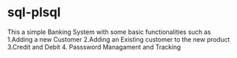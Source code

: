 # sql-plsql
This a simple Banking System with some basic functionalities such as  
   1.Adding a new Customer
   2.Adding an Existing customer  to the new product
   3.Credit and Debit
   4. Passsword Managament and Tracking
